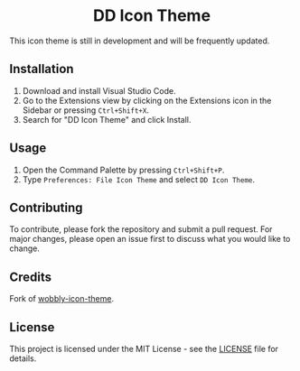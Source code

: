 <div align="center">
  <h1>DD Icon Theme</h1>
</div>

This icon theme is still in development and will be frequently updated.

## Installation

1. Download and install Visual Studio Code.
2. Go to the Extensions view by clicking on the Extensions icon in the Sidebar or pressing `Ctrl+Shift+X`.
3. Search for "DD Icon Theme" and click Install.

## Usage

1. Open the Command Palette by pressing `Ctrl+Shift+P`.
2. Type `Preferences: File Icon Theme` and select `DD Icon Theme`.

## Contributing

To contribute, please fork the repository and submit a pull request. For major changes, please open an issue first to discuss what you would like to change.

## Credits

Fork of [wobbly-icon-theme](https://github.com/BreadcrumbIsTaken/wobbly-icon-theme).

## License

This project is licensed under the MIT License - see the [LICENSE](LICENSE) file for details.